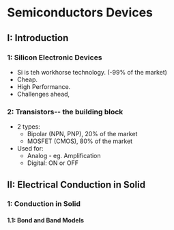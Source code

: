 # Semiconductors Devices 

## I: Introduction 

### 1: Silicon Electronic Devices 

- Si is teh workhorse technology. (-99% of the market)
- Cheap.
- High Performance. 
- Challenges ahead,



### 2: Transistors-- the building block 

- 2 types:
    - Bipolar (NPN, PNP), 20% of the market 
    - MOSFET (CMOS), 80% of the market 
- Used for:
    - Analog - eg. Amplification 
    - Digital: ON or OFF

## II: Electrical Conduction in Solid 

### 1: Conduction in Solid

#### 1.1: Bond and Band Models 
